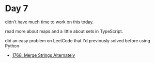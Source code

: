 # Day 7

didn't have much time to work on this today.

read more about maps and a little about sets in TypeScript.

did an easy problem on LeetCode that I'd previously solved before using Python

- [1768. Merge Strings Alternately](https://leetcode.com/problems/merge-strings-alternately/)
